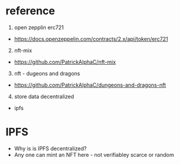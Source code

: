 # reference
1. open zepplin erc721
- https://docs.openzeppelin.com/contracts/2.x/api/token/erc721
2. nft-mix
- https://github.com/PatrickAlphaC/nft-mix
3. nft - dugeons and dragons 
- https://github.com/PatrickAlphaC/dungeons-and-dragons-nft 
4. store data decentralized
- ipfs

# IPFS
- Why is is IPFS decentralized?
- Any one can mint an NFT here - not verifiabley scarce or random

